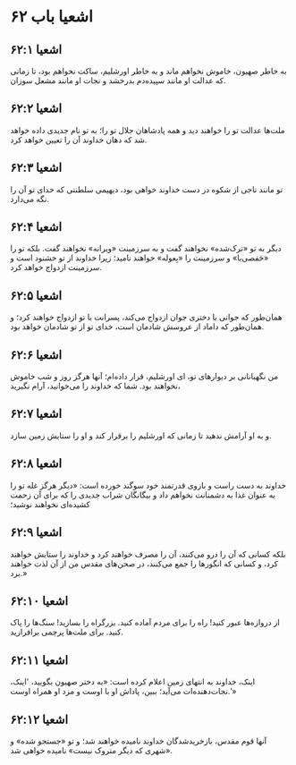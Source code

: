 # اشعیا باب ۶۲

## اشعیا ۶۲:۱
به خاطر صهیون، خاموش نخواهم ماند و به خاطر اورشلیم، ساکت نخواهم بود، تا زمانی که عدالت او مانند سپیده‌دم بدرخشد و نجات او مانند مشعل سوزان.

## اشعیا ۶۲:۲
ملت‌ها عدالت تو را خواهند دید و همه پادشاهان جلال تو را؛ به تو نام جدیدی داده خواهد شد که دهان خداوند آن را تعیین خواهد کرد.

## اشعیا ۶۲:۳
تو مانند تاجی از شکوه در دست خداوند خواهی بود، دیهیمی سلطنتی که خدای تو آن را نگه می‌دارد.

## اشعیا ۶۲:۴
دیگر به تو «ترک‌شده» نخواهند گفت و به سرزمینت «ویرانه» نخواهند گفت. بلکه تو را «حَفصی‌با» و سرزمینت را «بِعوله» خواهند نامید؛ زیرا خداوند از تو خشنود است و سرزمینت ازدواج خواهد کرد.

## اشعیا ۶۲:۵
همان‌طور که جوانی با دختری جوان ازدواج می‌کند، پسرانت با تو ازدواج خواهند کرد؛ و همان‌طور که داماد از عروسش شادمان است، خدای تو از تو شادمان خواهد بود.

## اشعیا ۶۲:۶
من نگهبانانی بر دیوارهای تو، ای اورشلیم، قرار داده‌ام؛ آنها هرگز روز و شب خاموش نخواهند بود. شما که خداوند را می‌خوانید، آرام نگیرید،

## اشعیا ۶۲:۷
و به او آرامش ندهید تا زمانی که اورشلیم را برقرار کند و او را ستایش زمین سازد.

## اشعیا ۶۲:۸
خداوند به دست راست و بازوی قدرتمند خود سوگند خورده است: «دیگر هرگز غله تو را به عنوان غذا به دشمنانت نخواهم داد و بیگانگان شراب جدیدی را که برای آن زحمت کشیده‌ای نخواهند نوشید؛

## اشعیا ۶۲:۹
بلکه کسانی که آن را درو می‌کنند، آن را مصرف خواهند کرد و خداوند را ستایش خواهند کرد، و کسانی که انگورها را جمع می‌کنند، در صحن‌های مقدس من از آن لذت خواهند برد.»

## اشعیا ۶۲:۱۰
از دروازه‌ها عبور کنید! راه را برای مردم آماده کنید. بزرگراه را بسازید! سنگ‌ها را پاک کنید. برای ملت‌ها پرچمی برافرازید.

## اشعیا ۶۲:۱۱
اینک، خداوند به انتهای زمین اعلام کرده است: «به دختر صهیون بگویید، 'اینک، نجات‌دهنده‌ات می‌آید؛ ببین، پاداش او با اوست و مزد او همراه اوست.'»

## اشعیا ۶۲:۱۲
آنها قوم مقدس، بازخریدشدگان خداوند نامیده خواهند شد؛ و تو «جستجو شده» و «شهری که دیگر متروک نیست» نامیده خواهی شد.
